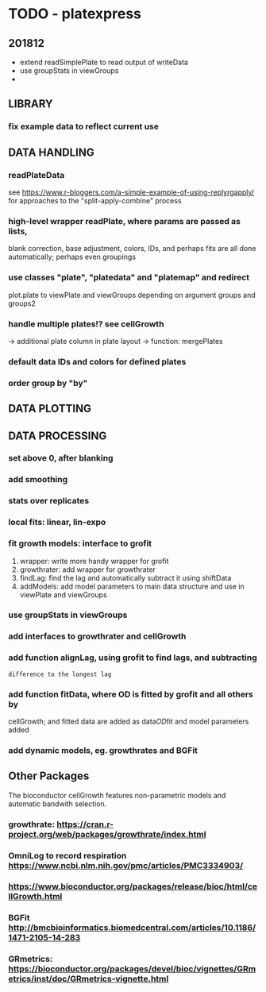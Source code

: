 # TODO - platexpress

## 201812
* extend readSimplePlate to read output of writeData
* use groupStats in viewGroups
* 

## LIBRARY
### fix example data to reflect current use

## DATA HANDLING
### readPlateData
see https://www.r-bloggers.com/a-simple-example-of-using-replyrgapply/
for approaches to the "split-apply-combine" process
### high-level wrapper readPlate, where params are passed as lists,
blank correction, base adjustment, colors, IDs, and perhaps fits
are all done automatically; perhaps even groupings
### use classes "plate", "platedata" and "platemap" and redirect 
plot.plate to viewPlate and viewGroups depending on argument groups and groups2
### handle multiple plates!? see cellGrowth
-> additional plate column in plate layout
-> function: mergePlates 
### default data IDs and colors for defined plates
### order group by "by"

## DATA PLOTTING

## DATA PROCESSING
### set above 0, after blanking
### add smoothing
### stats over replicates
### local fits: linear, lin-expo
### fit growth models: interface to grofit
1. wrapper: write more handy wrapper for grofit 
2. growthrater: add wrapper for growthrater
3. findLag: find the lag and automatically subtract it using shiftData
4. addModels: add model parameters to main data structure and use in 
viewPlate and viewGroups
### use groupStats in viewGroups
### add interfaces to growthrater and cellGrowth
### add function alignLag, using grofit to find lags, and subtracting
    difference to the longest lag
### add function fitData, where OD is fitted by grofit and all others by
cellGrowth; and fitted data are added as data$OD$fit and model parameters
added
### add dynamic models, eg. growthrates and BGFit


## Other Packages

The bioconductor cellGrowth features non-parametric models and automatic
bandwith selection. 

### growthrate: https://cran.r-project.org/web/packages/growthrate/index.html
### OmniLog to record respiration https://www.ncbi.nlm.nih.gov/pmc/articles/PMC3334903/
### https://www.bioconductor.org/packages/release/bioc/html/cellGrowth.html
### BGFit http://bmcbioinformatics.biomedcentral.com/articles/10.1186/1471-2105-14-283
### GRmetrics: https://bioconductor.org/packages/devel/bioc/vignettes/GRmetrics/inst/doc/GRmetrics-vignette.html
